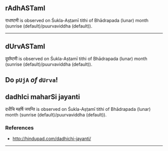## rAdhASTamI

राधाष्टमी is observed on Śukla-Aṣṭamī tithi of Bhādrapada (lunar) month (sunrise (default)/puurvaviddha (default)).


---
## dUrvASTamI

दूर्वाष्टमी is observed on Śukla-Aṣṭamī tithi of Bhādrapada (lunar) month (sunrise (default)/puurvaviddha (default)).

Do `pUjA` *of* `dUrva`!
---
## dadhIci maharSi jayanti

दधीचि महर्षि जयन्ति is observed on Śukla-Aṣṭamī tithi of Bhādrapada (lunar) month (sunrise (default)/puurvaviddha (default)).


### References
* http://hindupad.com/dadhichi-jayanti/

---
